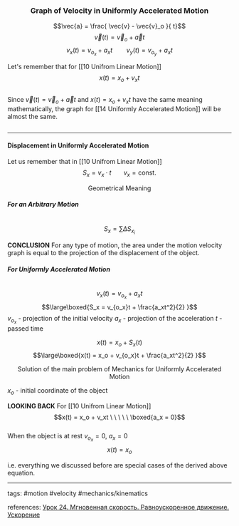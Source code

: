 ### <center>Graph of Velocity in Uniformly Accelerated Motion</center>


$$\vec{a} = \frac{ \vec{v} - \vec{v}_o }{ t}$$
$$\vec{v}(t) = \vec{v}_o + \vec{a}t$$
$$v_x(t) = v_{o_x} + a_xt \ \ \ \ \ \ \  \ v_y(t) = v_{o_y} + a_xt$$

Let's remember that for [[10 Unifrom Linear Motion]]
$$x(t) = x_o + v_xt$$
<center><img src="http://urlr.me/HzyF2" alt=""/></center>

Since $\vec{v}(t) = \vec{v}_o + \vec{a}t$ and $x(t) = x_o + v_xt$ have the same meaning mathematically, the graph for [[14 Uniformly Accelerated Motion]] will be almost the same.
<center><img src="http://urlr.me/SrBc1" alt=""/></center>

---

#### Displacement in Uniformly Accelerated Motion 

Let us remember that in [[10 Unifrom Linear Motion]]
$$S_x = v_x \cdot t \ \ \ \ \ \ \ v_x = \text{const.}$$


<center><img src="http://urlr.me/L4F2g" alt=""/></center>
<center>Geometrical Meaning</center>

##### For an Arbitrary Motion
<center><img src="http://urlr.me/CGqPH" alt=""/></center>

$$S_x = \sum \Delta S_{x_i}$$

**CONCLUSION** For any type of motion, the area under the motion velocity graph is equal to the projection of the displacement of the object.

##### For Uniformly Accelerated Motion 
<center><img src="http://urlr.me/ksqC1" alt=""/></center>

$$v_x(t) = v_{o_x} + a_xt$$
$$\large\boxed{S_x = v_{o_x}t + \frac{a_xt^2}{2} }$$
$v_{o_x}$ - projection of the initial velocity
$a_x$ - projection of the acceleration
$t$ - passed time


$$x(t) = x_o + S_x(t)$$
$$\large\boxed{x(t) = x_o + v_{o_x}t + \frac{a_xt^2}{2} }$$

<center>Solution of the main problem of Mechanics for Uniformly Accelerated Motion</center>

$x_o$ - initial coordinate of the object

**LOOKING BACK**
For [[10 Unifrom Linear Motion]]
$$x(t) = x_o + v_xt \ \ \ \ \ \boxed{a_x = 0}$$
\
When the object is at rest $v_{o_x} = 0$,  $a_x = 0$ 
$$x(t) = x_o$$

i.e. everything we discussed before are special cases of the derived above equation.

---

tags: #motion #velocity #mechanics/kinematics 



references: [Урок 24. Мгновенная скорость. Равноускоренное движение. Ускорение](https://www.youtube.com/watch?v=9u2MuzHii7Y&list=PL1Us50cZo25k6lXqOyfCYiKoTvaSbYxHX&index=2)